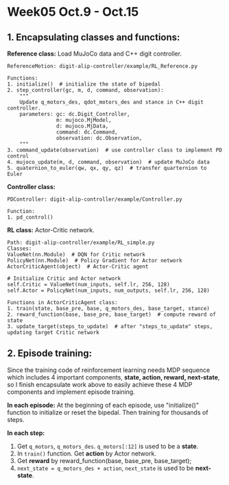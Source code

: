 # Week05 Oct.9 - Oct.15

## 1. Encapsulating classes and functions:

**Reference class:** Load MuJoCo data and C++ digit controller.

    ReferenceMotion: digit-alip-controller/example/RL_Reference.py
    
    Functions:
    1. initialize()  # initialize the state of bipedal
    2. step_controller(gc, m, d, command, observation):
        """
        Update q_motors_des, qdot_motors_des and stance in C++ digit controller.
        parameters: gc: dc.Digit_Controller,
                    m: mujoco.MjModel,
                    d: mujoco.MjData,
                    command: dc.Command,
                    observation: dc.Observation,
        """
    3. command_update(observation)  # use controller class to implement PD control
    4. mujoco_update(m, d, command, observation)  # update MuJoCo data
    5. quaternion_to_euler(qw, qx, qy, qz)  # transfer quarternion to Euler
    

**Controller class:**

    PDController: digit-alip-controller/example/Controller.py

    Function:
    1. pd_control()

**RL class:** Actor-Critic network.

    Path: digit-alip-controller/example/RL_simple.py
    Classes:
    ValueNet(nn.Module)  # DQN for Critic network
    PolicyNet(nn.Module)  # Policy Gradient for Actor network
    ActorCriticAgent(object)  # Actor-Critic agent 
    
    # Initialize Critic and Actor network
    self.Critic = ValueNet(num_inputs, self.lr, 256, 128)
    self.Actor = PolicyNet(num_inputs, num_outputs, self.lr, 256, 128)

    Functions in ActorCriticAgent class:
    1. train(state, base_pre, base, q_motors_des, base_target, stance)
    2. reward_function(base, base_pre, base_target)  # compute reward of state
    3. update_target(steps_to_update)  # after "steps_to_update" steps, updating target Critic network

## 2. Episode training:

Since the training code of reinforcement learning needs MDP sequence which includes 4 important components, **state, action, reward, next-state**, so I finish encapsulate work above to easily achieve these 4 MDP components and implement episode training.

**In each episode:** At the beginning of each episode, use "initialize()" function to initialize or reset the bipedal. Then training for thousands of steps.

**In each step:** 

1. Get `q_motors`, `q_motors_des`. `q_motors[:12]` is used to be a **state**.
2. In `train()` function. Get **action** by Actor network.
3. Get **reward** by reward_function(base, base_pre, base_target);
4. `next_state = q_motors_des + action`, `next_state` is used to be **next-state**.
